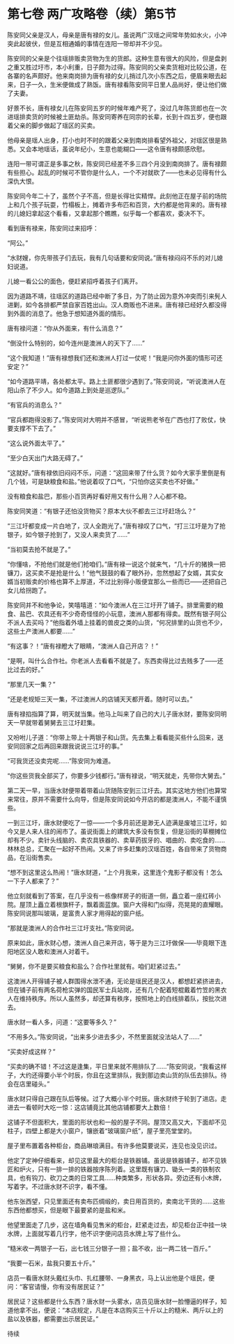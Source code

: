 # 第七卷 两广攻略卷（续）第5节

陈安同父亲是汉人，母亲是唐有禄的女儿。虽说两广汉瑶之间常年势如水火，小冲突此起彼伏，但是互相通婚的事情在连阳一带却并不少见。
 
陈安同的父亲是个往瑶排贩卖货物为生的货郎。这种生意有很大的风险，但是盘剥之重又胜过圩市，本小利重，日子颇为过得。陈安同的父亲卖货相对比较公道，在各寨的名声颇好。他来南岗排为唐有禄的女儿捎过几次小东西之后，便眉来眼去起来，日子一久，生米便做成了熟饭。唐有禄看陈安同平日里人品尚好，便让他们做了夫妻。
 
好景不长，唐有禄女儿在陈安同五岁的时候年难产死了，没过几年陈货郎也在一次进瑶排卖货的时候被土匪劫杀。陈安同寄养在同宗的长辈，长到十四五岁，便也跟着父亲的脚步做起了瑶区的买卖。
 
他母亲是瑶人出身，打小也时不时的跟着父亲到南岗排看望外祖父，对瑶区很是熟悉。又会本地瑶话，虽说年纪小，生意也能糊口――这令唐有禄颇感欣慰。
 
连阳一带可谓正是多事之秋，陈安同已经差不多三四个月没到南岗排了。唐有禄颇有些担心。起乱的时候可不管你是什么人，一个不对就砍了――也未必见得有什么深仇大恨。
 
陈安同今年二十了，虽然个子不高，但是长得壮实精悍。此刻他正在屋子前的场院上和几个孩子玩耍，竹榻板上，摊着许多布匹和百货，大约都是他背来的。唐有禄的儿媳妇拿起这个看看，又拿起那个瞧瞧，似乎每一个都喜欢，委决不下。
 
看到唐有禄来，陈安同过来招呼：
 
“阿公。”
 
“水财嫂，你先带孩子们去玩，我有几句话要和安同说。”唐有禄闷闷不乐的对儿媳妇说道。
 
儿媳一看公公的面色，便赶紧招呼着孩子们离开。
 
因为道路不靖，往瑶区的道路已经中断了多日，为了防止因为意外冲突而引来髡人进剿，如今各排都严禁自家百姓出山。汉人商贩也不进来。唐有禄已经好久都没得到外面的消息了。他急于想知道外面的情形。
 
唐有禄问道：“你从外面来，有什么消息？”
 
“倒没什么特别的，如今连州是澳洲人的天下了……”
 
“这个我知道！”唐有禄想我们还和澳洲人打过一仗呢！“我是问你外面的情形可还安定？”
 
“如今道路平靖，各处都太平。路上土匪都很少遇到了。”陈安同说，“听说澳洲人在阳山杀了不少人。如今道路上到处是巡逻队。”
 
“有官兵的消息么？”
 
“官兵都跑得没影了。”陈安同对大明并不感冒，“听说熊老爷在广西也打了败仗，快要支撑不下去了。”
 
“这么说外面太平了。”
 
“至少白天出门大路无碍了。”
 
“这就好。”唐有禄依旧闷闷不乐，问道：“这回来带了什么货？如今大家手里倒是有几个钱，可是缺粮食和盐。”他说着叹了口气，“只怕你这买卖也不好做。”
 
没有粮食和盐巴，那些小百货再好看好用又有什么用？人心都不稳。
 
陈安同笑道：“有银子还怕没货物买？原本大伙不都去三江圩赶场么？”
 
“三江圩都变成一片白地了，汉人全跑光了。”唐有禄叹了口气，“打三江圩是为了抢银子，如今银子抢到了，又没人来卖货了……”
 
“当初莫去抢不就是了。”
 
“你懂啥，不抢他们就是他们抢咱们。”唐有禄一说这个就来气，“几十斤的猪换一把镰刀，这买卖不是抢是什么！”他气鼓鼓的看了眼外孙，忽然想起了女婿，其实女婿当初贩卖的价格也算不上厚道，不过比别得小贩便宜那么一些而已――还把自己女儿给拐跑了。
 
陈安同并不和他争论，笑嘻嘻道：“如今澳洲人在三江圩开了铺子。排里需要的粮食、盐巴、农具还有不少奇奇怪怪的小玩意，澳洲人那都有得卖。既然有银子阿公不派人去买吗？”他指着外墙上挂着的兽皮之类的山货，“何况排里的山货也不少，这些土产澳洲人都要……”
 
“有这事？！”唐有禄瞪大了眼睛，“澳洲人自己开店？！”
 
“是啊，叫什么合作社。你老派人去看看不就是了。东西卖得比过去贱多了――还比过去的好。”
 
“那里几天一集？”
 
“还是老规矩三天一集，不过澳洲人的店铺天天都开着。随时可以去。”
 
唐有禄掐指算了算，明天就当集。他马上叫来了自己的大儿子唐水财，要陈安同明天一早就带着舅舅去三江圩赶集。
 
又吩咐儿子道：“你带上带上十两银子和山货。先去集上看看能买些什么回来，送安同回家之后再回来跟我说说三江圩的事。”
 
“可我货还没卖完呢……”陈安同为难道。
 
“你这些货我全部买了，你要多少钱都行。”唐有禄说，“明天就走，先带你大舅去。”
 
第二天一早，当唐水财便带着带着山货随陈安到三江圩去。其实这地方他们也算常来常往，原并不需要什么向导，但是陈安同说如今开店的都是澳洲人，不能不谨慎些。
 
一到三江圩，唐水财便吃了一惊――一个多月前还是渺无人迹满是废墟三江圩，如今又是人来人往的闹市了。虽说街面上的建筑大多没有恢复，但是沿街的草棚摊位却有不少。卖针头线脑的、卖农具铁器的、卖草药拔牙的、唱曲的、卖吃食的……林林总总，汇聚在一起好不热闹。又来了许多赶集的汉瑶百姓，各自带来了货物商品，在沿街售卖。
 
“想不到这里这么热闹！”唐水财道，“上个月我来，这里连个鬼影子都没有！怎么一下子人都来了？”
 
他立刻就看到了答案，在几乎没有一栋像样房子的街道一侧，矗立着一座红砖小院。屋顶上矗立着根旗杆子，飘着面蓝旗。窗户大得和门似得，亮晃晃的直耀眼。陈安同说那叫玻璃，是富贵人家才用得起的窗户纸。
 
“那就是澳洲人的合作社三江圩支社。”陈安同说。
 
原来如此，唐水财心想，澳洲人自己来开店，等于是为三江圩做保――毕竟眼下连阳地区没人敢和澳洲人对着干。
 
“舅舅，你不是要买粮食和盐么？合作社里就有。咱们赶紧过去。”
 
这澳洲人开得铺子被人群围得水泄不通，无论是瑶民还是汉人，都想赶紧挤进去，但在铺子前有两名荷枪实弹的国民军士兵站岗，还有几个配着短棍戴着竹笠的黑衣人在维持秩序。所以人虽然多，却还算有秩序，按照地上的白线排着队，按批次进去。
 
唐水财一看人多，问道：“这要等多久？”
 
“不用多久。”陈安同说，“出来多少进去多少，不然里面就没法站人了……”
 
“买卖好成这样？”
 
“买卖的确不错！不过这是逢集，平日里来就不用排队了……”陈安同说，“我看这样子，大约还得要小半个时辰，你且在这里排队，我到那边卖山货的队伍去排队。待会在店里碰头。”
 
唐水财只得自己跟在队后等候。过了大概小半个时辰。唐水财终于轮到了进店。走进去一看顿时大吃一惊：这店铺竟比其他店铺都要大上数倍！
 
这铺子不但面积大，里面的形状也和一般的屋子不同。屋顶又高又大，下面却不见柱子，四壁上都是大小窗户，镶嵌着“玻璃窗户纸”，屋子里亮堂堂的。
 
屋子里布置着各种柜台，商品琳琅满目。有许多他莫要说买，连见也没见识过。
 
他定了定神仔细看来，却见这里最大的柜台是铁器铺。虽说是铁器铺子，却不见铁匠和炉火，只有一排一排的铁器按序陈列着。这里既有镰刀、锄头一类的铁制农具，也有钩刀、砍刀之类的日常工具……种类繁多，形状各异。旁边还有小木牌，写着字。不过唐水财不识字，看不懂。
 
他东张西望，只见里面还有卖布匹绸缎的，卖日用百货的，卖南北干货的……这些东西他都想买，但是眼下最要紧的是盐和米。
 
他望里面走了几步，这在墙角看见售米的柜台，赶紧走过去，却见柜台正中挂一块水牌，上面就写着几行字，他不识字便问店员水牌上写了些什么。
 
“糙米收一两银子一石，出七钱三分银子一担；盐不收，出一两二钱一百斤。”
 
“我要一石米，盐我只要五十斤。”
 
店员一看唐水财头戴红头巾、扎红腰带、一身黑衣，马上认出他是个瑶民，便问：“客官请慢，你有没有居民证？”
 
居民证？这些都是什么东西？唐水财一头雾水，店员见唐水财一脸懵逼的样子，知道他拿不出，便说：“本店规定，凡是在本店购买三十斤以上的糙米、两斤以上的盐以及铁器，都需要出示居民证。”
 
待续